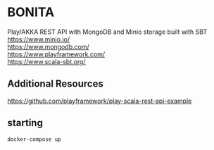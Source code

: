 # BONITA

Play/AKKA REST API with MongoDB and Minio storage built with SBT  
https://www.minio.io/  
https://www.mongodb.com/  
https://www.playframework.com/  
https://www.scala-sbt.org/  

## Additional Resources
https://github.com/playframework/play-scala-rest-api-example

## starting
```
docker-compose up
```
